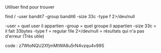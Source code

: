 Utiliser find pour trouver

find / -user bandit7 -group bandit6 -size 33c -type f 2>/dev/null

-user = quel user il appartien
-group = quel groupe il appartien
-size 33c = il fait 33bytes
-type f = regular file
2>/dev/null = résultats qui n'a pas d'erreur (Très utile)

code : z7WtoNQU2XfjmMtWA8u5rN4vzqu4v99S